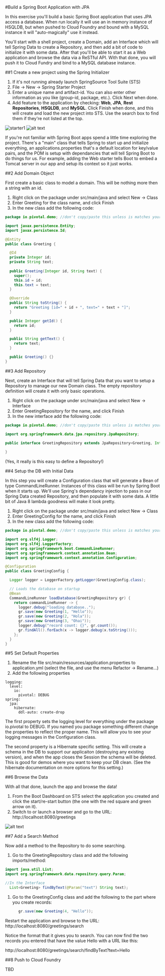 <link rel="stylesheet" type="text/css" href="./img/image-size.css">

#Build a Spring Boot Application with JPA

In this exercise you'll build a basic Spring Boot application that uses JPA access a database. When run locally it will use an in memory instance of HSQLDB, but when pushed to Cloud Foundry and bound with a MySQL instance it will "auto-magically" use it instead.

You'll start with a shell project, create a Domain, add an Interface which will tell Spring Data to create a Repository, and then add a bit of code to initialize it with some data.  After that you'll be able to start it as a Web application and browse the data via a ReSTful API.  With that done, you will push it to Cloud Fundry and bind to a MySQL database instance.

##1 Create a new project using the Spring Initializer

1. If it's not running already launch SpringSource Tool Suite (STS)
2. File -> New -> Spring Starter Project
3. Enter a unique name and artifact-id.  You can also enter other information as you like (group-id, package, etc.).  Click Next when done.
4. Add feature to the application by checking: **Web**, **JPA**, **Rest Repositories**, **HSQLDB**, and **MySQL**.  Click Finish when done, and this will create and load the new project into STS.  Use the search box to find them if they're not listed at the top.

![starter1](./img/starter1.png)
![alt text][starter2]

If you're not familiar with Spring Boot apps spend a little time exploring the project.  There's a "main" class that tells Spring to start up and initialize everything, an applications.properties that's a default location for key/value pairs, and the POM is setup with dependancies that will tell Spring Boot to do things for us.  For example, adding the Web starter tells Boot to embed a Tomcat server in our app and setup its context so it just works.

##2 Add Domain Object

First create a basic class to model a domain.  This will be nothing more then a string with an id.

1. Right click on the package under src/main/java and select New -> Class
2. Enter Greeting for the class name, and click Finish
3. In the new class add the following code:

```java
package io.pivotal.demo; //don't copy/paste this unless is matches your packge name

import javax.persistence.Entity;
import javax.persistence.Id;

@Entity
public class Greeting {

  @Id
  private Integer id;
  private String text;
    
  public Greeting(Integer id, String text) {
    super();
    this.id = id;
    this.text = text;
  }

  @Override
  public String toString() {
    return "Greeting [id=" + id + ", text=" + text + "]";
  }

  public Integer getId() {
    return id;
  }

  public String getText() {
    return text;
  }

  public Greeting() {}
}
```

##3 Add Repository

Next, create an Interface that will tell Spring Data that you want to setup a Repository to manage our new Domain class.  The empty repository definition will create it with only basic operations.

1. Right click on the package under src/main/java and select New -> Interface
2. Enter GreetingRepository for the name, and click Finish
3. In the new interface add the following code:

```java
package io.pivotal.demo; //don't copy/paste this unless is matches your packge name

import org.springframework.data.jpa.repository.JpaRepository;

public interface GreetingRepository extends JpaRepository<Greeting, Integer> {
 
}
```
(Yes, it really is this easy to define a Repository!)

##4 Setup the DB with Initial Data

In this step you will create a Configuration class that will generate a Bean of type CommandLineRunner.  Instances of this class will be run by Spring Boot when it starts up.  We'll use Spring's dependancy injection to pass in our Spring Data created Repository, and then populate it with some data.  A little bit of Java 8 lambda goodness will make it look pretty.

1. Right click on the package under src/main/java and select New -> Class
2. Enter GreetingConfig for the name, and click Finish
3. In the new class add the following code:

```java
package io.pivotal.demo; //don't copy/paste this unless is matches your packge name

import org.slf4j.Logger;
import org.slf4j.LoggerFactory;
import org.springframework.boot.CommandLineRunner;
import org.springframework.context.annotation.Bean;
import org.springframework.context.annotation.Configuration;

@Configuration
public class GreetingConfig {

  Logger logger = LoggerFactory.getLogger(GreetingConfig.class);

  // Loads the database on startup
  @Bean
  CommandLineRunner loadDatabase(GreetingRepository gr) {
    return commandLineRunner -> {
      logger.debug("loading database..");
      gr.save(new Greeting(1, "Hello"));
      gr.save(new Greeting(2, "Hola"));
      gr.save(new Greeting(3, "Ohai"));
      logger.debug("record count: {}", gr.count());
      gr.findAll().forEach(x -> logger.debug(x.toString()));
    };
  }
}
```

##5 Set Default Properties

1. Rename the file src/main/resources/application.properties to application.yml (select the file, and use the menu Refactor -> Rename...)
2. Add the following properties

```properties
logging:
  level:
    io:
      pivotal: DEBUG
spring:
  jpa:
    hibernate:
      ddl-auto: create-drop
```

The first property sets the logging level for everything under the package io.pivotal to DEBUG.  If you named you package something different change the properties to reflect the proper name.  This will allow you to see your logging messages in the Configuration class.

The second property is a Hibernate specific setting.  This will create a schema in the DB to support our applicaiton (destroying any existing version), and when the app closes the Session the schema will be deleted.  This is good for demos where you want to keep your DB clean.  (See the hibernate documentation on more options for this setting.)

##6 Browse the Data

With all that done, launch the app and browse the data!

1. From the Boot Dashboard on STS select the application you created and click the start/re-start button (the one with the red square and green arrow on it).
2. Switch to or launch a browser and go to the URL: http://localhost:8080/greetings

![alt text][boot-dashboard]

##7 Add a Search Method

Now add a method to the Repository to do some searching.

1.  Go to the GreetingRepository class and add the following imports/method:

```java
import java.util.List;
import org.springframework.data.repository.query.Param;

//In the Interface
  List<Greeting> findByText(@Param("text") String text);  
```

1. Go to the GreetingConfig class and add the following to the part where you create records:

```java
      gr.save(new Greeting(4, "Hello"));
```

Restart the application and browse to the URL: http://localhost:8080/greetings/search

Notice the format that it gives you to search.  You can now find the two records you entered that have the value Hello with a URL like this:

http://localhost:8080/greetings/search/findByText?text=Hello

##8 Push to Cloud Foundry

TBD


[starter1]: https://github.com/Pivotal-Field-Engineering/spring-boot-data-rest-demo/blob/master/img/starter1.png "Starter Page 1"
[starter2]: https://github.com/Pivotal-Field-Engineering/spring-boot-data-rest-demo/blob/master/img/starter2.png "Starter Page 2"
[boot-dashboard]: https://github.com/Pivotal-Field-Engineering/spring-boot-data-rest-demo/blob/master/img/boot-dashboard.png "Boot Dashboard"